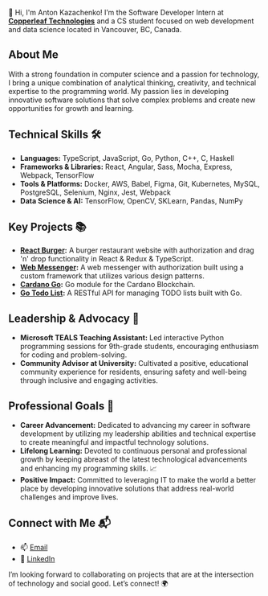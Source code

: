 👋 Hi, I'm Anton Kazachenko! I’m the Software Developer Intern at **[Copperleaf Technologies](https://www.copperleaf.com/)** and a CS student focused on web development and data science located in Vancouver, BC, Canada.

## About Me
With a strong foundation in computer science and a passion for technology, I bring a unique combination of analytical thinking, creativity, and technical expertise to the programming world. My passion lies in developing innovative software solutions that solve complex problems and create new opportunities for growth and learning.

## Technical Skills 🛠️
- **Languages:** TypeScript, JavaScript, Go, Python, C++, C, Haskell
- **Frameworks & Libraries:** React, Angular, Sass, Mocha, Express, Webpack, TensorFlow
- **Tools & Platforms:** Docker, AWS, Babel, Figma, Git, Kubernetes, MySQL, PostgreSQL, Selenium, Nginx, Jest, Webpack
- **Data Science & AI:** TensorFlow, OpenCV, SKLearn, Pandas, NumPy

## Key Projects 📚
- **[React Burger](https://github.com/antonkazachenko/react-burger):** A burger restaurant website with authorization and drag 'n' drop functionality in React & Redux & TypeScript.
- **[Web Messenger](https://github.com/antonkazachenko/middle.messenger.praktikum.yandex):** A web messenger with authorization built using a custom framework that utilizes various design patterns.
- **[Cardano Go](https://github.com/antonkazachenko/cardano-go):** Go module for the Cardano Blockchain.
- **[Go Todo List](https://github.com/antonkazachenko/go-todo-list-api):** A RESTful API for managing TODO lists built with Go.

## Leadership & Advocacy 🌟
- **Microsoft TEALS Teaching Assistant:** Led interactive Python programming sessions for 9th-grade students, encouraging enthusiasm for coding and problem-solving.
- **Community Advisor at University:** Cultivated a positive, educational community experience for residents, ensuring safety and well-being through inclusive and engaging activities.

## Professional Goals 🚀
- **Career Advancement:** Dedicated to advancing my career in software development by utilizing my leadership abilities and technical expertise to create meaningful and impactful technology solutions.
- **Lifelong Learning:** Devoted to continuous personal and professional growth by keeping abreast of the latest technological advancements and enhancing my programming skills. 📈
- **Positive Impact:** Committed to leveraging IT to make the world a better place by developing innovative solutions that address real-world challenges and improve lives.

## Connect with Me 📬
- 📫 [Email](mailto:kazachenkowork@gmail.com)
- 🔗 [LinkedIn](https://www.linkedin.com/in/antonkazachenko/)

I’m looking forward to collaborating on projects that are at the intersection of technology and social good. Let’s connect! 🌍
